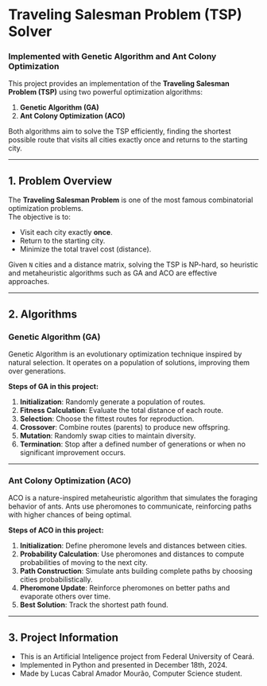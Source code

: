 # **Traveling Salesman Problem (TSP) Solver**  
### Implemented with Genetic Algorithm and Ant Colony Optimization  

This project provides an implementation of the **Traveling Salesman Problem (TSP)** using two powerful optimization algorithms:  
1. **Genetic Algorithm (GA)**  
2. **Ant Colony Optimization (ACO)**  

Both algorithms aim to solve the TSP efficiently, finding the shortest possible route that visits all cities exactly once and returns to the starting city.

---

## **1. Problem Overview**  

The **Traveling Salesman Problem** is one of the most famous combinatorial optimization problems.  
The objective is to:  
- Visit each city exactly **once**.  
- Return to the starting city.  
- Minimize the total travel cost (distance).  

Given `N` cities and a distance matrix, solving the TSP is NP-hard, so heuristic and metaheuristic algorithms such as GA and ACO are effective approaches.

---

## **2. Algorithms**  

### **Genetic Algorithm (GA)**  

Genetic Algorithm is an evolutionary optimization technique inspired by natural selection. It operates on a population of solutions, improving them over generations.  

**Steps of GA in this project:**  
1. **Initialization**: Randomly generate a population of routes.  
2. **Fitness Calculation**: Evaluate the total distance of each route.  
3. **Selection**: Choose the fittest routes for reproduction.  
4. **Crossover**: Combine routes (parents) to produce new offspring.  
5. **Mutation**: Randomly swap cities to maintain diversity.  
6. **Termination**: Stop after a defined number of generations or when no significant improvement occurs.  

---

### **Ant Colony Optimization (ACO)**  

ACO is a nature-inspired metaheuristic algorithm that simulates the foraging behavior of ants. Ants use pheromones to communicate, reinforcing paths with higher chances of being optimal.

**Steps of ACO in this project:**  
1. **Initialization**: Define pheromone levels and distances between cities.  
2. **Probability Calculation**: Use pheromones and distances to compute probabilities of moving to the next city.  
3. **Path Construction**: Simulate ants building complete paths by choosing cities probabilistically.  
4. **Pheromone Update**: Reinforce pheromones on better paths and evaporate others over time.  
5. **Best Solution**: Track the shortest path found.  

---

## **3. Project Information**  

- This is an Artificial Inteligence project from Federal University of Ceará.
- Implemented in Python and presented in December 18th, 2024.
- Made by Lucas Cabral Amador Mourão, Computer Science student. 

